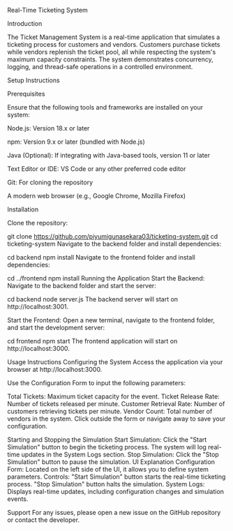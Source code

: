 Real-Time Ticketing System

Introduction

The Ticket Management System is a real-time application that simulates a ticketing process for customers and vendors. Customers purchase tickets while vendors replenish the ticket pool, all while respecting the system's maximum capacity constraints. The system demonstrates concurrency, logging, and thread-safe operations in a controlled environment.

Setup Instructions

Prerequisites

Ensure that the following tools and frameworks are installed on your system:

Node.js: Version 18.x or later

npm: Version 9.x or later (bundled with Node.js)

Java (Optional): If integrating with Java-based tools, version 11 or later

Text Editor or IDE: VS Code or any other preferred code editor

Git: For cloning the repository

A modern web browser (e.g., Google Chrome, Mozilla Firefox)

Installation

Clone the repository:

git clone https://github.com/piyumigunasekara03/ticketing-system.git
cd ticketing-system
Navigate to the backend folder and install dependencies:

cd backend
npm install
Navigate to the frontend folder and install dependencies:

cd ../frontend
npm install
Running the Application
Start the Backend: Navigate to the backend folder and start the server:

cd backend
node server.js
The backend server will start on http://localhost:3001.

Start the Frontend: Open a new terminal, navigate to the frontend folder, and start the development server:

cd frontend
npm start
The frontend application will start on http://localhost:3000.

Usage Instructions
Configuring the System
Access the application via your browser at http://localhost:3000.

Use the Configuration Form to input the following parameters:

Total Tickets: Maximum ticket capacity for the event.
Ticket Release Rate: Number of tickets released per minute.
Customer Retrieval Rate: Number of customers retrieving tickets per minute.
Vendor Count: Total number of vendors in the system.
Click outside the form or navigate away to save your configuration.

Starting and Stopping the Simulation
Start Simulation: Click the "Start Simulation" button to begin the ticketing process. The system will log real-time updates in the System Logs section.
Stop Simulation: Click the "Stop Simulation" button to pause the simulation.
UI Explanation
Configuration Form: Located on the left side of the UI, it allows you to define system parameters.
Controls:
"Start Simulation" button starts the real-time ticketing process.
"Stop Simulation" button halts the simulation.
System Logs: Displays real-time updates, including configuration changes and simulation events.

Support
For any issues, please open a new issue on the GitHub repository or contact the developer.
